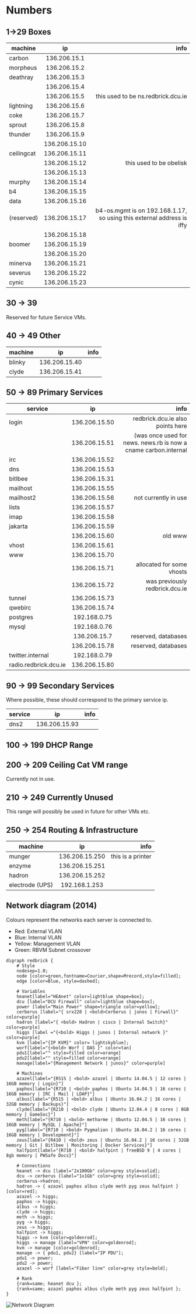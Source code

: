 # Numbers

## 1->29 Boxes

| machine    | ip            | info                                                                  |
| ---        | :---:         | ---:                                                                  |
| carbon     | 136.206.15.1  |                                                                       |
| morpheus   | 136.206.15.2  |                                                                       |
| deathray   | 136.206.15.3  |                                                                       |
|            | 136.206.15.4  |                                                                       |
|            | 136.206.15.5  | this used to be ns.redbrick.dcu.ie                                    |
| lightning  | 136.206.15.6  |                                                                       |
| coke       | 136.206.15.7  |                                                                       |
| sprout     | 136.206.15.8  |                                                                       |
| thunder    | 136.206.15.9  |                                                                       |
|            | 136.206.15.10 |                                                                       |
| ceilingcat | 136.206.15.11 |                                                                       |
|            | 136.206.15.12 | this used to be obelisk                                               |
|            | 136.206.15.13 |                                                                       |
| murphy     | 136.206.15.14 |                                                                       |
| b4         | 136.206.15.15 |                                                                       |
| data       | 136.206.15.16 |                                                                       |
| (reserved) | 136.206.15.17 | b4-os.mgmt is on 192.168.1.17, so using this external address is iffy |
|            | 136.206.15.18 |                                                                       |
| boomer     | 136.206.15.19 |                                                                       |
|            | 136.206.15.20 |                                                                       |
| minerva    | 136.206.15.21 |                                                                       |
| severus    | 136.206.15.22 |                                                                       |
| cynic      | 136.206.15.23 |                                                                       |

## 30 -> 39

Reserved for future Service VMs.

## 40 -> 49 Other

| machine | ip            | info |
| ---     | :---:         | ---: |
| blinky  | 136.206.15.40 |      |
| clyde   | 136.206.15.41 |      |

## 50 -> 89 Primary Services

| service               | ip            | info                                                            |
| ---                   | :---:         | ---:                                                            |
| login                 | 136.206.15.50 | redbrick.dcu.ie also points here                                |
|                       | 136.206.15.51 | (was once used for news. news.rb is now a cname carbon.internal |
| irc                   | 136.206.15.52 |                                                                 |
| dns                   | 136.206.15.53 |                                                                 |
| bitlbee               | 136.206.15.31 |                                                                 |
| mailhost              | 136.206.15.55 |                                                                 |
| mailhost2             | 136.206.15.56 | not currently in use                                            |
| lists                 | 136.206.15.57 |                                                                 |
| imap                  | 136.206.15.58 |                                                                 |
| jakarta               | 136.206.15.59 |                                                                 |
|                       | 136.206.15.60 | old www                                                         |
| vhost                 | 136.206.15.61 |                                                                 |
| www                   | 136.206.15.70 |                                                                 |
|                       | 136.206.15.71 | allocated for some vhosts                                       |
|                       | 136.206.15.72 | was previously redbrick.dcu.ie                                  |
| tunnel                | 136.206.15.73 |                                                                 |
| qwebirc               | 136.206.15.74 |                                                                 |
| postgres              | 192.168.0.75  |                                                                 |
| mysql                 | 192.168.0.76  |                                                                 |
|                       | 136.206.15.7  | reserved, databases                                             |
|                       | 136.206.15.78 | reserved, databases                                             |
| twitter.internal      | 192.168.0.79  |                                                                 |
| radio.redbrick.dcu.ie | 136.206.15.80 |                                                                 |

## 90 -> 99 Secondary Services

Where possible, these should correspond to the primary service ip.

| service | ip            | info |
| ---     | :---:         | ---: |
| dns2    | 136.206.15.93 |      |

## 100 -> 199 DHCP Range

## 200 -> 209 Ceiling Cat VM range

Currently not in use.

## 210 -> 249 Currently Unused

This range will possibly be used in future for other VMs etc.

## 250 -> 254 Routing & Infrastructure

| machine         | ip             | info              |
| ---             | :---:          | ---:              |
| munger          | 136.206.15.250 | this is a printer |
| enzyme          | 136.206.15.251 |                   |
| hadron          | 136.206.15.252 |                   |
| electrode (UPS) | 192.168.1.253  |                   |

## Network diagram (2014)

Colours represent the networks each server is connected to.

- Red: External VLAN
- Blue: Internal VLAN
- Yellow: Management VLAN
- Green: RBVM Subnet crossover

```graphviz
digraph redbrick {
    # Style
    nodesep=1.0;
    node [color=green,fontname=Courier,shape=Mrecord,style=filled];
    edge [color=Blue, style=dashed];

    # Variables
    heanet[label="HEAnet" color=lightblue shape=box];
    dcu [label="DCU Firewall" color=lightblue shape=box];
    power [label="Main Power" shape=triangle color=yellow];
    cerberus [label="{ srx220 | <bold>Cerberus | junos | Firwall}" color=purple]
    hadron [label="{ <bold> Hadron | cisco | Internal Switch}" color=purple]
    higgs [label ="{<bold> Higgs | junos | Internal network }" color=purple]
    kvm [label="{IP KVM}" color= lightskyblue];
    worf[label="{<bold> Worf | DAS }" color=tan]
    pdu1[label="" style=filled color=orange]
    pdu2[label="" style=filled color=orange]
    manage[label="{Management Network | junos}" color=purple]

    # Machines
    azazel[label="{R515 | <bold> azazel | Ubuntu 14.04.5 | 12 cores | 16GB memory | Login}"]
    paphos[label="{R710 | <bold> paphos | Ubuntu 14.04.5 | 16 cores | 16GB memory | IRC | Mail | LDAP}"]
    albus[label="{R515 | <bold> albus | Ubuntu 16.04.2 | 16 cores | 32GB memory | Backups}"]
    clyde[label="{R210 | <bold> clyde | Ubuntu 12.04.4 | 8 cores | 8GB memory | GameSoc}"]
    meth[label="{R710 | <bold> metharme | Ubuntu 12.04.5 | 16 cores | 16GB memory | MySQL | Apache}"]
    pyg[label="{R710 | <bold> Pygmalion | Ubuntu 16.04.2 | 16 cores | 16GB memory | Development}"]
    zeus[label="{R410 | <bold> zeus | Ubuntu 16.04.2 | 16 cores | 32GB memory | Git | Bitlbee | Monitoring | Docker Services}"]
    halfpint[label="{R710 | <bold> halfpint | freeBSD 9 | 4 cores | 8gb memory | PWSafe Docs}"]

    # Connections
    heanet -> dcu [label="2x100Gb" color=grey style=solid];
    dcu -> cerberus [label="1x1Gb" color=grey style=solid];
    cerberus->hadron;
    hadron -> { azazel paphos albus clyde meth pyg zeus halfpint } [color=red];
    azazel -> higgs;
    paphos -> higgs;
    albus -> higgs;
    clyde -> higgs;
    meth -> higgs;
    pyg -> higgs;
    zeus -> higgs;
    halfpint -> higgs;
    higgs -> kvm [color=goldenrod];
    higgs -> manage [label="VPN" color=goldenrod];
    kvm -> manage [color=goldenrod];
    manage -> { pdu1, pdu2} [label="IP PDU"];
    pdu1 -> power;
    pdu2 -> power;
    azazel -> worf [label="Fiber line" color=grey style=bold];

    # Rank
    {rank=same; heanet dcu };
    {rank=same; azazel paphos albus clyde meth pyg zeus halfpint };
}
```

![Network Diagram](/img/network-diagram20171904.png)
